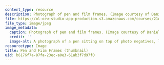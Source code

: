```yaml
---
content_type: resource
description: Photograph of pen and film frames. (Image courtesy of Daniel Bersak.)
file: https://ol-ocw-studio-app-production.s3.amazonaws.com/courses/21w-730-1-expository-writing-exploring-social-and-ethical-issues-through-film-and-print-fall-2002/b6176f7a87fa23eca0e361ab3f7d97f0_21w-730-1f02-th.jpg
file_type: image/jpeg
image_metadata:
  caption: Photograph of pen and film frames. (Image courtesy of Daniel Bersak.)
  credit: ''
  image-alt: A photograph of a pen sitting on top of photo negatives, lit from behind.
resourcetype: Image
title: Pen and Film Frames (thumbnail)
uid: b6176f7a-87fa-23ec-a0e3-61ab3f7d97f0
---
```

